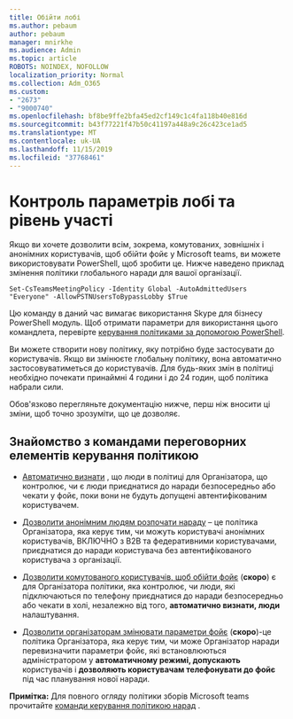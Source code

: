 ```yaml
---
title: Обійти лобі
ms.author: pebaum
author: pebaum
manager: mnirkhe
ms.audience: Admin
ms.topic: article
ROBOTS: NOINDEX, NOFOLLOW
localization_priority: Normal
ms.collection: Adm_O365
ms.custom:
- "2673"
- "9000740"
ms.openlocfilehash: bf8be9ffe2bfa45ed2cf149c1c4fa118b40e816d
ms.sourcegitcommit: b43f77221f47b50c41197a448a9c26c423ce1ad5
ms.translationtype: MT
ms.contentlocale: uk-UA
ms.lasthandoff: 11/15/2019
ms.locfileid: "37768461"
---
```

# <a name="control-lobby-settings-and-level-of-participation"></a>Контроль параметрів лобі та рівень участі

Якщо ви хочете дозволити всім, зокрема, комутованих, зовнішніх і анонімних користувачів, щоб обійти фойє у Microsoft teams, ви можете використовувати PowerShell, щоб зробити це. Нижче наведено приклад змінення політики глобального наради для вашої організації.

`Set-CsTeamsMeetingPolicy -Identity Global -AutoAdmittedUsers "Everyone" -AllowPSTNUsersToBypassLobby $True`

Цю команду в даний час вимагає використання Skype для бізнесу PowerShell модуль. Щоб отримати параметри для використання цього командлета, перевірте [керування політиками за допомогою PowerShell](https://docs.microsoft.com/en-us/microsoftteams/teams-powershell-overview#managing-policies-via-powershell).

Ви можете створити нову політику, яку потрібно буде застосувати до користувачів. Якщо ви змінюєте глобальну політику, вона автоматично застосовуватиметься до користувачів. Для будь-яких змін в політиці необхідно почекати принаймні 4 години і до 24 годин, щоб політика набрали сили.

Обов'язково перегляньте документацію нижче, перш ніж вносити ці зміни, щоб точно зрозуміти, що це дозволяє.

## <a name="understanding-teams-meeting-lobby-policy-controls"></a>Знайомство з командами переговорних елементів керування політикою

- [Автоматично визнати](https://docs.microsoft.com/microsoftteams/meeting-policies-in-teams#automatically-admit-people) , що люди в політиці для Організатора, що контролює, чи є люди приєднатися до наради безпосередньо або чекати у фойє, поки вони не будуть допущені автентифікованим користувачем.

- [Дозволити анонімним людям розпочати нараду](https://docs.microsoft.com/microsoftteams/meeting-policies-in-teams#allow-anonymous-people-to-start-a-meeting) – це політика Організатора, яка керує тим, чи можуть користувачі анонімних користувачів, ВКЛЮЧНО з B2B та федеративними користувачами, приєднатися до наради користувача без автентифікованого користувача з організації.

- [Дозволити комутованого користувачів, щоб обійти фойє](https://docs.microsoft.com/en-us/microsoftteams/meeting-policies-in-teams#allow-dial-in-users-to-bypass-the-lobby-coming-soon) (**скоро**) є для Організатора політики, яка контролює, чи люди, які підключаються по телефону приєднатися до наради безпосередньо або чекати в холі, незалежно від того, **автоматично визнати, люди** налаштування.

- [Дозволити організаторам змінювати параметри фойє](https://docs.microsoft.com/microsoftteams/meeting-policies-in-teams#allow-organizers-to-override-lobby-settings-coming-soon) (**скоро**)-це політика Організатора, яка керує тим, чи може Організатор наради перевизначити параметри фойє, які встановлюються адміністратором у **автоматичному режимі, допускають** користувачів і **дозволяють користувачам телефонувати до фойє** під час планування нової наради.

**Примітка:** Для повного огляду політики зборів Microsoft teams прочитайте [команди керування політикою нарад](https://docs.microsoft.com/en-us/microsoftteams/meeting-policies-in-teams) .
